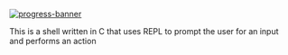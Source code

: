 [![progress-banner](https://backend.codecrafters.io/progress/shell/730757c8-1a3a-4dbc-9374-b98d5b224db3)](https://app.codecrafters.io/users/codecrafters-bot?r=2qF)

This is a shell written in C that uses REPL to prompt the user for an input and performs an action
